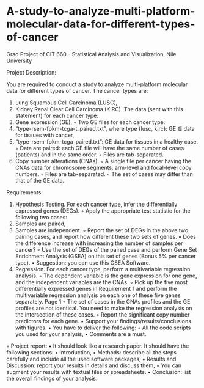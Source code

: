 # A-study-to-analyze-multi-platform-molecular-data-for-different-types-of-cancer
Grad Project of CIT 660 - Statistical Analysis and Visualization, Nile University

Project Description:

You are required to conduct a study to analyze multi-platform molecular data for different types of
cancer. The cancer types are:
1. Lung Squamous Cell Carcinoma (LUSC),
2. Kidney Renal Clear Cell Carcinoma (KIRC).
The data (sent with this statement) for each cancer type:
1. Gene expression (GE),
◦ Two GE files for each cancer type:
1. “type-rsem-fpkm-tcga-t_paired.txt”, where type {lusc, kirc}: GE ∈ data for tissues with
cancer,
2. “type-rsem-fpkm-tcga_paired.txt”: GE data for tissues in a healthy case.
◦ Data are paired: each GE file will have the same number of cases (patients) and in the same
order.
◦ Files are tab-separated.
2. Copy number alterations (CNAs).
◦ A single file per cancer having the CNAs data for chromosome segments: arm-level and
focal-level copy numbers.
◦ Files are tab-separated.
◦ The set of cases may differ than that of the GE data.

Requirements:

1. Hypothesis Testing. For each cancer type, infer the differentially expressed genes (DEGs).
◦ Apply the appropriate test statistic for the following two cases:
1. Samples are paired,
2. Samples are independent.
◦ Report the set of DEGs in the above two pairing cases, and report how different these two
sets of genes.
▪ Does the difference increase with increasing the number of samples per cancer?
◦ Use the set of DEGs of the paired case and perform Gene Set Enrichment Analysis (GSEA)
on this set of genes (Bonus 5% per cancer type).
▪ Suggestion: you can use this GSEA Software.
2. Regression. For each cancer type, perform a multivariable regression analysis.
◦ The dependent variable is the gene expression for one gene, and the independent variables
are the CNAs.
◦ Pick up the five most differentially expressed genes in Requirement 1 and perform the
multivariable regression analysis on each one of these five genes separately.
Page 1
◦ The set of cases in the CNAs profiles and the GE profiles are not identical. You need to
make the regression analysis on the intersection of these cases.
◦ Report the significant copy number predictors for each gene.
• Support your findings/results/conclusions with figures.
• You have to deliver the following:
◦ All the code scripts you used for your analysis,
▪ Comments are a must.

◦ Project report:
▪ It should look like a research paper. It should have the following sections:
• Introduction,
• Methods: describe all the steps carefully and include all the used software packages,
• Results and Discussion: report your results in details and discuss them,
◦ You can augment your results with textual files or spreadsheets.
• Conclusion: list the overall findings of your analysis.

